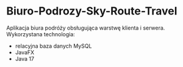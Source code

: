 # Biuro-Podrozy-Sky-Route-Travel
Aplikacja biura podróży obsługująca warstwę klienta i serwera. 
Wykorzystana technologia:
- relacyjna baza danych MySQL
- JavaFX
- Java 17
